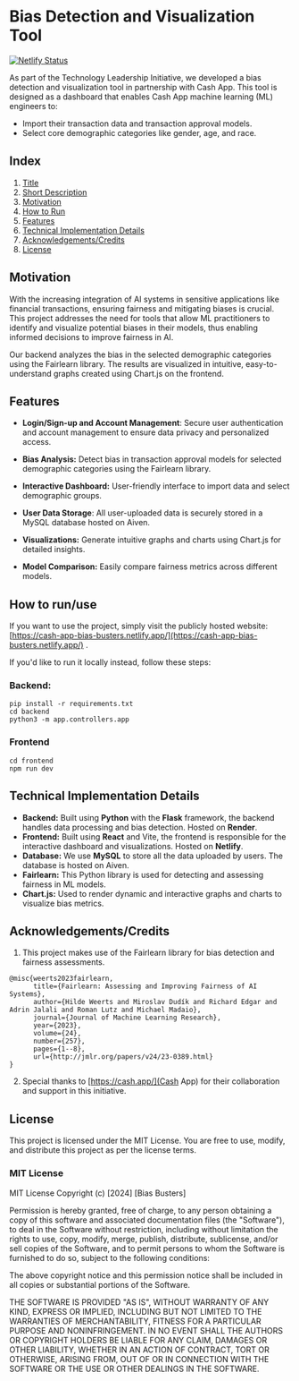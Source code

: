 # Bias Detection and Visualization Tool

[![Netlify Status](https://api.netlify.com/api/v1/badges/9d9acd0b-6a91-4ec6-9320-88890ccc00eb/deploy-status)](https://app.netlify.com/sites/cash-app-bias-busters/deploys)

As part of the Technology Leadership Initiative, we developed a bias detection and visualization tool in partnership with Cash App. This tool is designed as a dashboard that enables Cash App machine learning (ML) engineers to:

- Import their transaction data and transaction approval models.
- Select core demographic categories like gender, age, and race.

## Index

1. [Title](#bias-detection-and-visualization-tool)
2. [Short Description](#short-description)
3. [Motivation](#motivation)
4. [How to Run](#how-to-runuser)
5. [Features](#features)
6. [Technical Implementation Details](#technical-implementation-details)
7. [Acknowledgements/Credits](#acknowledgementscredits)
8. [License](#license)

## Motivation

With the increasing integration of AI systems in sensitive applications like financial transactions, ensuring fairness and mitigating biases is crucial. This project addresses the need for tools that allow ML practitioners to identify and visualize potential biases in their models, thus enabling informed decisions to improve fairness in AI.

Our backend analyzes the bias in the selected demographic categories using the Fairlearn library. The results are visualized in intuitive, easy-to-understand graphs created using Chart.js on the frontend.

## Features

- **Login/Sign-up and Account Management**: Secure user authentication and account management to ensure data privacy and personalized access.

- <b>Bias Analysis:</b> Detect bias in transaction approval models for selected demographic categories using the Fairlearn library.
- <b>Interactive Dashboard:</b> User-friendly interface to import data and select demographic groups.
- **User Data Storage**: All user-uploaded data is securely stored in a MySQL database hosted on Aiven.

- <b>Visualizations:</b> Generate intuitive graphs and charts using Chart.js for detailed insights.
- <b>Model Comparison:</b> Easily compare fairness metrics across different models.

## How to run/use

If you want to use the project, simply visit the publicly hosted website: [https://cash-app-bias-busters.netlify.app/](https://cash-app-bias-busters.netlify.app/)
.

If you'd like to run it locally instead, follow these steps:

### Backend:

```
pip install -r requirements.txt
cd backend
python3 -m app.controllers.app
```

### Frontend

```
cd frontend
npm run dev
```

## Technical Implementation Details

- <b>Backend:</b> Built using <b>Python</b> with the <b>Flask</b> framework, the backend handles data processing and bias detection. Hosted on <b>Render</b>.
- <b>Frontend:</b> Built using <b>React</b> and Vite, the frontend is responsible for the interactive dashboard and visualizations. Hosted on <b>Netlify</b>.
- <b>Database:</b> We use <b>MySQL</b> to store all the data uploaded by users. The database is hosted on Aiven.
- <b>Fairlearn:</b> This Python library is used for detecting and assessing fairness in ML models.
- <b>Chart.js:</b> Used to render dynamic and interactive graphs and charts to visualize bias metrics.

## Acknowledgements/Credits

1. This project makes use of the Fairlearn library for bias detection and fairness assessments.

```
@misc{weerts2023fairlearn,
      title={Fairlearn: Assessing and Improving Fairness of AI Systems},
      author={Hilde Weerts and Miroslav Dudík and Richard Edgar and Adrin Jalali and Roman Lutz and Michael Madaio},
      journal={Journal of Machine Learning Research},
      year={2023},
      volume={24},
      number={257},
      pages={1--8},
      url={http://jmlr.org/papers/v24/23-0389.html}
}
```

2. Special thanks to [https://cash.app/](Cash App) for their collaboration and support in this initiative.

## License

This project is licensed under the MIT License. You are free to use, modify, and distribute this project as per the license terms.

### MIT License

MIT License Copyright (c) [2024] [Bias Busters]

Permission is hereby granted, free of charge, to any person obtaining a copy of this software and associated documentation files (the "Software"), to deal in the Software without restriction, including without limitation the rights to use, copy, modify, merge, publish, distribute, sublicense, and/or sell copies of the Software, and to permit persons to whom the Software is furnished to do so, subject to the following conditions:

The above copyright notice and this permission notice shall be included in all copies or substantial portions of the Software.

THE SOFTWARE IS PROVIDED "AS IS", WITHOUT WARRANTY OF ANY KIND, EXPRESS OR IMPLIED, INCLUDING BUT NOT LIMITED TO THE WARRANTIES OF MERCHANTABILITY, FITNESS FOR A PARTICULAR PURPOSE AND NONINFRINGEMENT. IN NO EVENT SHALL THE AUTHORS OR COPYRIGHT HOLDERS BE LIABLE FOR ANY CLAIM, DAMAGES OR OTHER LIABILITY, WHETHER IN AN ACTION OF CONTRACT, TORT OR OTHERWISE, ARISING FROM, OUT OF OR IN CONNECTION WITH THE SOFTWARE OR THE USE OR OTHER DEALINGS IN THE SOFTWARE.
